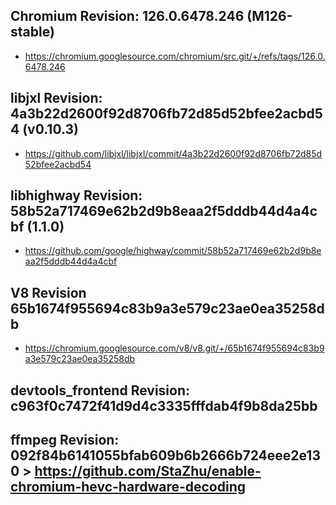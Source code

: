 
## Chromium Revision: 126.0.6478.246 (M126-stable)
 - https://chromium.googlesource.com/chromium/src.git/+/refs/tags/126.0.6478.246

## libjxl Revision: 4a3b22d2600f92d8706fb72d85d52bfee2acbd54 (v0.10.3)

 - https://github.com/libjxl/libjxl/commit/4a3b22d2600f92d8706fb72d85d52bfee2acbd54

## libhighway Revision: 58b52a717469e62b2d9b8eaa2f5dddb44d4a4cbf (1.1.0)

 - https://github.com/google/highway/commit/58b52a717469e62b2d9b8eaa2f5dddb44d4a4cbf

## V8 Revision 65b1674f955694c83b9a3e579c23ae0ea35258db

 - https://chromium.googlesource.com/v8/v8.git/+/65b1674f955694c83b9a3e579c23ae0ea35258db

## devtools_frontend Revision: c963f0c7472f41d9d4c3335fffdab4f9b8da25bb

## ffmpeg Revision: 092f84b6141055bfab609b6b2666b724eee2e130 > https://github.com/StaZhu/enable-chromium-hevc-hardware-decoding
